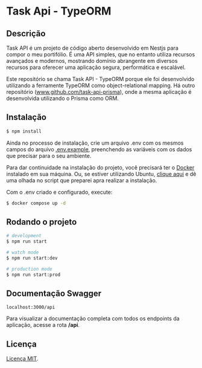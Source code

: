 # Task Api - TypeORM

## Descrição
Task API é um projeto de código aberto desenvolvido em Nestjs para compor o meu portifólio. É uma API simples, que no entanto utiliza recursos avançados e modernos, mostrando domínio abrangente em diversos recursos para oferecer uma aplicação segura, performática e escalável.

Este repositório se chama Task API - TypeORM porque ele foi desenvolvido utilizando a ferramente TypeORM como object-relational mapping. Há outro repositório (www.github.com/task-api-prisma), onde a mesma aplicação é desenvolvida utilizando o Prisma como ORM.

## Instalação

```bash
$ npm install
```

Ainda no processo de instalação, crie um arquivo .env com os mesmos campos do arquivo [.env.example](.env.example), preenchendo as variáveis com os dados que precisar para o seu ambiente.

Para dar continuidade na instalação do projeto, você precisará ter o <a href="https://docs.docker.com/desktop/install/windows-install/">Docker</a> instalado em sua máquina. Ou, se estiver utilizando Ubuntu, <a href="https://github.com/Matheus-Martins13/Scripts_Environment_Preparation/blob/master/intalacao_docker/instalacao-docker.sh">clique aqui</a> e dê uma olhada no script que preparei apra realizar a instalação.

Com o .env criado e configurado, execute:

```bash
$ docker compose up -d
```

## Rodando o projeto

```bash
# development
$ npm run start

# watch mode
$ npm run start:dev

# production mode
$ npm run start:prod
```

## Documentação Swagger
```
localhost:3000/api
```

Para visualizar a documentação completa com todos os endpoints da aplicação, acesse a rota **/api**.

## Licença
[Licença MIT](LICENSE).

